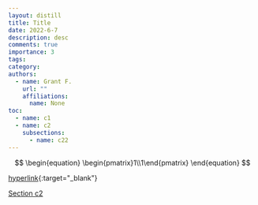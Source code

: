 ```yaml
---
layout: distill
title: Title
date: 2022-6-7
description: desc
comments: true
importance: 3
tags:
category:
authors:  
  - name: Grant F.
    url: ""
    affiliations:
      name: None
toc:
  - name: c1
  - name: c2
    subsections:
      - name: c22
---
```


$$
\begin{equation}
\begin{pmatrix}1\\1\end{pmatrix}
\end{equation}
$$

[hyperlink](../eigentricks/){:target="_blank"}

[Section c2](#c2)
